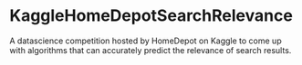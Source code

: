 # KaggleHomeDepotSearchRelevance

A datascience competition hosted by HomeDepot on Kaggle to come up with algorithms that can accurately predict the relevance of search results.
